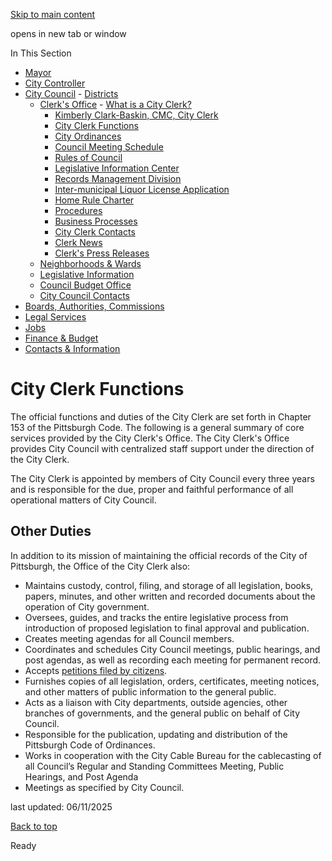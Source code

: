 [Skip to main content](https://www.pittsburghpa.gov/City-Government/City-Council/Clerks-Office/City-Clerk-Functions#main-content)

opens in new tab or window

In This Section

- [Mayor](https://www.pittsburghpa.gov/City-Government/Mayor)
- [City Controller](https://www.pittsburghpa.gov/City-Government/City-Controllers-Office)
- [City Council](https://www.pittsburghpa.gov/City-Government/City-Council)  - [Districts](https://www.pittsburghpa.gov/City-Government/City-Council/Districts)
  - [Clerk's Office](https://www.pittsburghpa.gov/City-Government/City-Council/Clerks-Office)    - [What is a City Clerk?](https://www.pittsburghpa.gov/City-Government/City-Council/Clerks-Office/What-is-a-City-Clerk)
    - [Kimberly Clark-Baskin, CMC, City Clerk](https://www.pittsburghpa.gov/City-Government/City-Council/Clerks-Office/Kimberly-D.-Clark-Baskin)
    - [City Clerk Functions](https://www.pittsburghpa.gov/City-Government/City-Council/Clerks-Office/City-Clerk-Functions)
    - [City Ordinances](https://www.pittsburghpa.gov/City-Government/City-Council/Clerks-Office/City-Ordinances)
    - [Council Meeting Schedule](https://www.pittsburghpa.gov/City-Government/City-Council/Clerks-Office/Council-Meeting-Schedule)
    - [Rules of Council](https://www.pittsburghpa.gov/City-Government/City-Council/Clerks-Office/Rules-of-Council)
    - [Legislative Information Center](https://www.pittsburghpa.gov/City-Government/City-Council/Clerks-Office/Legislative-Information-Center)
    - [Records Management Division](https://www.pittsburghpa.gov/City-Government/City-Council/Clerks-Office/Records-Management-Division)
    - [Inter-municipal Liquor License Application](https://www.pittsburghpa.gov/City-Government/City-Council/Clerks-Office/Inter-municipal-Liquor-License-Application)
    - [Home Rule Charter](https://www.pittsburghpa.gov/City-Government/City-Council/Clerks-Office/Home-Rule-Charter)
    - [Procedures](https://www.pittsburghpa.gov/City-Government/City-Council/Clerks-Office/Procedures)
    - [Business Processes](https://www.pittsburghpa.gov/City-Government/City-Council/Clerks-Office/Business-Processes)
    - [City Clerk Contacts](https://www.pittsburghpa.gov/City-Government/City-Council/Clerks-Office/City-Clerk-Contacts)
    - [Clerk News](https://www.pittsburghpa.gov/City-Government/City-Council/Clerks-Office/Clerk-News)
    - [Clerk's Press Releases](https://www.pittsburghpa.gov/City-Government/City-Council/Clerks-Office/Clerks-Press-Releases)
  - [Neighborhoods & Wards](https://www.pittsburghpa.gov/City-Government/City-Council/Neighborhoods-Wards)
  - [Legislative Information](https://www.pittsburghpa.gov/City-Government/City-Council/Legislative-Information)
  - [Council Budget Office](https://www.pittsburghpa.gov/City-Government/City-Council/Council-Budget-Office)
  - [City Council Contacts](https://www.pittsburghpa.gov/City-Government/City-Council/Council-Contacts)
- [Boards, Authorities, Commissions](https://www.pittsburghpa.gov/City-Government/Boards-Authorities-Commissions)
- [Legal Services](https://www.pittsburghpa.gov/City-Government/Legal-Services)
- [Jobs](https://www.pittsburghpa.gov/City-Government/Jobs)
- [Finance & Budget](https://www.pittsburghpa.gov/City-Government/Finance-Budget)
- [Contacts & Information](https://www.pittsburghpa.gov/City-Government/Contacts-Information)

# City Clerk Functions

The official functions and duties of the City Clerk are set forth in Chapter 153 of the Pittsburgh Code. The following is a general summary of core services provided by the City Clerk's Office. The City Clerk's Office provides City Council with centralized staff support under the direction of the City Clerk.

The City Clerk is appointed by members of City Council every three years and is responsible for the due, proper and faithful performance of all operational matters of City Council.

## Other Duties

In addition to its mission of maintaining the official records of the City of Pittsburgh, the Office of the City Clerk also:

- Maintains custody, control, filing, and storage of all legislation, books, papers, minutes, and other written and recorded documents about the operation of City government.
- Oversees, guides, and tracks the entire legislative process from introduction of proposed legislation to final approval and publication.
- Creates meeting agendas for all Council members.
- Coordinates and schedules City Council meetings, public hearings, and post agendas, as well as recording each meeting for permanent record.
- Accepts [petitions filed by citizens](https://www.pittsburghpa.gov/City-Government/City-Council/Clerks-Office/Procedures).
- Furnishes copies of all legislation, orders, certificates, meeting notices, and other matters of public information to the general public.
- Acts as a liaison with City departments, outside agencies, other branches of governments, and the general public on behalf of City Council.
- Responsible for the publication, updating and distribution of the Pittsburgh Code of Ordinances.
- Works in cooperation with the City Cable Bureau for the cablecasting of all Council’s Regular and Standing Committees Meeting, Public Hearings, and Post Agenda
- Meetings as specified by City Council.

last updated: 06/11/2025

[Back to top](https://www.pittsburghpa.gov/City-Government/City-Council/Clerks-Office/City-Clerk-Functions#body-top)

Ready
